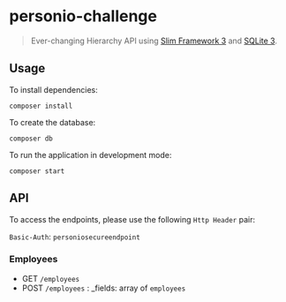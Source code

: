 # personio-challenge

> Ever-changing Hierarchy API using [Slim Framework 3](https://www.slimframework.com/) and [SQLite 3](http://www.sqlite.org/).

## Usage

To install dependencies:

	composer install

To create the database:

	composer db

To run the application in development mode:

	composer start

## API

To access the endpoints, please use the following `Http Header` pair:

`Basic-Auth`: `personiosecureendpoint`

### Employees

- GET `/employees`
- POST `/employees` : _fields: array of `employees`